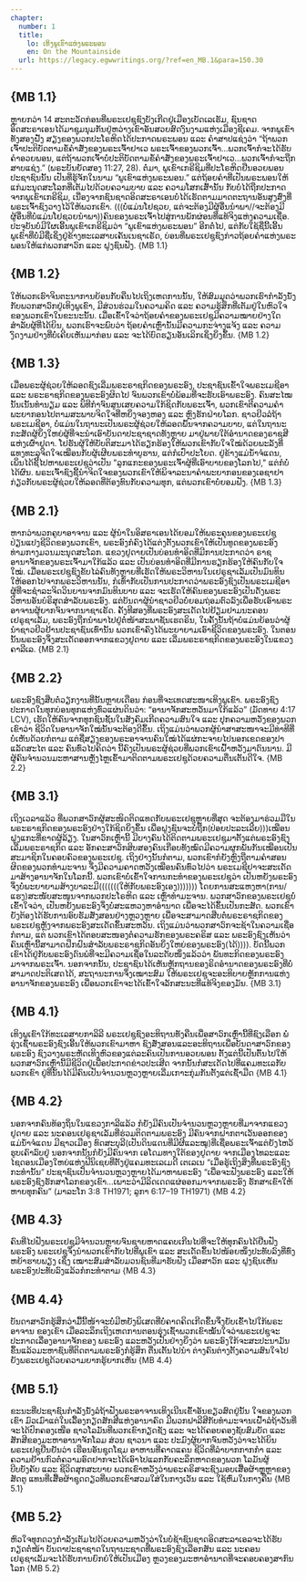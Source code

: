 ```yaml
---
chapter:
  number: 1
  title:
    lo: ເທິງພູເຂົາແຫ່ງພຣະພອນ
    en: On the Mountainside
  url: https://legacy.egwwritings.org/?ref=en_MB.1&para=150.30
---
```


## {MB 1.1}

ຫຼາຍກວ່າ 14 ສະຕະວັດກ່ອນທີ່ພຣະເຢຊູຊົງບັງເກີດຢູ່ເມືອງເບັດເລເຮັມ, ຊົນຊາດອິດສະຣາເອນໄດ້ມາຊຸມນຸມກັນຢູ່ຫວ່າງເຂົາອັນສວຍສົດງົນງາມແຫ່ງເມືອງຊີເຄມ. ຈາກພູເຂົາທັງສອງຝັ່ງ ສຽງຂອງພວກປະໂຣຫິດໄດ້ປະກາດພຣະພອນ ແລະ ຄຳສາປແຊ່ງວ່າ “ຖ້າພວກເຈົ້າປະຕິບັດຕາມຂໍ້ຄຳສັ່ງຂອງພຣະເຈົ້າຢາເວ ພຣະເຈົ້າຂອງພວກເຈົ້າ…ພວກເຈົ້າກໍຈະໄດ້ຮັບຄຳອວຍພອນ, ແຕ່ຖ້າພວກເຈົ້າບໍ່ປະຕິບັດຕາມຂໍ້ຄຳສັ່ງຂອງພຣະເຈົ້າຢາເວ…ພວກເຈົ້າກໍຈະຖືກສາບແຊ່ງ.” (ພຣະບັນຍັດສອງ 11:27, 28). ຕໍ່ມາ, ພູເຂົາເກຣີຊິມທີ່ປະໂຣຫິດຢືນອວຍພອນປະຊາຊົນນັ້ນ ເປັນທີ່ຮູ້ຈັກໃນນາມ “ພູເຂົາແຫ່ງພຣະພອນ.” ແຕ່ຖ້ອຍຄຳທີ່ເປັນພຣະພອນໃຫ້ແກ່ມະນຸດສະໂລກທີ່ເຕັມໄປດ້ວຍຄວາມບາບ ແລະ ຄວາມໂສກເສົ້ານັ້ນ ກັບບໍ່ໄດ້ຖືກປະກາດຈາກພູເຂົາເກຣີຊິມ, ເນື່ອງຈາກຊົນຊາດອິດສະຣາເອນບໍ່ໄດ້ເຮັດຕາມມາດຕະຖານອັນສູງສົ່ງທີ່ພຣະເຈົ້າຊົງວາງໄວ້ໃຫ້ພວກເຂົາ. (((ບໍ່ແມ່ນໂຢຊວຍ, ແຕ່ຈະຕ້ອງມີຜູ້ອື່ນນຳພາ//ຈະຕ້ອງມີຜູ້ອື່ນທີ່ບໍ່ແມ່ນໂຢຊວຍນຳພາ))ຄົນຂອງພຣະເຈົ້າໄປສູ່ການພັກຜ່ອນທີ່ແທ້ຈິງແຫ່ງຄວາມເຊື່ອ. ປະຈຸບັນບໍ່ມີໃຜເອີ້ນພູເຂົາເກຣີຊິມວ່າ “ພູເຂົາແຫ່ງພຣະພອນ” ອີກຕໍ່ໄປ, ແຕ່ກັບໃຊ້ຊື່ນີ້ເອີ້ນພູເຂົາທີ່ບໍ່ມີຊື່ເຊິ່ງຢູ່ຂ້າງທະເລສາບເຄັນເນຊາເຣັດ, ບ່ອນທີ່ພຣະເຢຊູຊົງກ່າວຖ້ອຍຄຳແຫ່ງພຣະພອນໃຫ້ແກ່ພວກສາວົກ ແລະ ຝູງຊົນຟັງ. {MB 1.1}

## {MB 1.2}

ໃຫ້ພວກເຮົາຈິນຕະນາການຍ້ອນກັບຄືນໄປເຖິງເຫດການນັ້ນ, ໃຫ້ສົມມຸດວ່າພວກເຮົາກຳລັງນັ່ງກັບພວກສາວົກຢູ່ເທິງພູເຂົາ, ມີສ່ວນຮ່ວມໃນຄວາມຄິດ ແລະ ຄວາມຮູ້ສຶກທີ່ເຕັມຢູ່ໃນຫົວໃຈຂອງພວກເຂົາໃນຂະນະນັ້ນ. ເມື່ອເຂົ້າໃຈວ່າຖ້ອຍຄຳຂອງພຣະເຢຊູມີຄວາມໝາຍຢ່າງໃດສຳລັບຜູ້ທີ່ໄດ້ຍິນ, ພວກເຮົາຈະພົບວ່າ ຖ້ອຍຄຳເຫຼົ່ານັ້ນມີຄວາມກະຈ່າງແຈ້ງ ແລະ ຄວາມງົດງາມຢ່າງທີ່ບໍ່ເຄີຍເຫັນມາກ່ອນ ແລະ ຈະໄດ້ບົດຮຽນອັນເລິກເຊິ່ງຍິ່ງຂຶ້ນ. {MB 1.2}

## {MB 1.3}

ເມື່ອພຣະຜູ້ຊ່ວຍໃຫ້ລອດຊົງເລີ່ມພຣະຣາຊກິດຂອງພຣະອົງ, ປະຊາຊົນເຂົ້າໃຈພຣະເມຊີອາ ແລະ ພຣະຣາຊກິດຂອງພຣະອົງຜິດໄປ ຈົນພວກເຂົາບໍ່ພ້ອມທີ່ຈະຮັບເອົາພຣະອົງ. ຄົນສະໄໝນັ້ນເນັ້ນທຳນຽມ ແລະ ພິທີກຳຈົນສູນເສຍຄວາມໃກ້ຊິດກັບພຣະເຈົ້າ, ພວກເຂົາຕີຄວາມຄຳພະຍາກອນໄປຕາມສະພາບຈິດໃຈທີ່ຫຍິ່ງຈອງຫອງ ແລະ ຫຼົງຮັກຝ່າຍໂລກ. ຊາວຢິວລໍຖ້າພຣະເມຊີອາ, ບໍ່ແມ່ນໃນຖານະເປັນພຣະຜູ້ຊ່ວຍໃຫ້ລອດພົ້ນຈາກຄວາມບາບ, ແຕ່ໃນຖານະກະສັດຜູ້ຍິ່ງໃຫຍ່ຜູ້ທີ່ຈະນຳເອົາບັນດາປະຊາຊາດທັງຫຼາຍ ມາຢູ່ພາຍໃຕ້ອຳນາດຂອງຣາຊສີແຫ່ງເຜົ່າຢູດາ. ໂຢຮັນຜູ້ໃຫ້ບັບຕິສະມາໄດ້ຮຽກຮ້ອງໃຫ້ພວກເຂົາກັບໃຈໃໝ່ດ້ວຍພະລັງທີ່ແທງທະລຸຈິດໃຈເໝືອນກັບຜູ້ເຜີຍພຣະທຳບູຮານ, ແຕ່ກໍເປົ່າປະໂຍດ. ຢູ່ຂ້າງແມ່ນ້ຳຈໍແດນ, ເພິ່ນໄດ້ຊີ້ໄປຫາພຣະເຢຊູວ່າເປັນ "ລູກແກະຂອງພຣະເຈົ້າຜູ້ທີ່ເອົາບາບຂອງໂລກໄປ," ແຕ່ກໍບໍ່ໄດ້ຜົນ. ພຣະເຈົ້າຊົງຊີ້ນຳຈິດໃຈຂອງພວກເຂົາໃຫ້ພິຈາລະນາຄຳພະຍາກອນຂອງເອຊາຢາກ່ຽວກັບພຣະຜູ້ຊ່ວຍໃຫ້ລອດທີ່ຕ້ອງທົນກັບຄວາມທຸກ, ແຕ່ພວກເຂົາບໍ່ຍອມຟັງ. {MB 1.3}

## {MB 2.1}

ຫາກວ່າພວກຄູບາອາຈານ ແລະ ຜູ້ນຳໃນອິສຣາເອນໄດ້ຍອມໃຫ້ພຣະຄຸນຂອງພຣະເຢຊູປ່ຽນແປງຊີວິດຂອງພວກເຂົາ, ພຣະອົງກໍຄົງໄດ້ແຕ່ງຕັ້ງພວກເຂົາໃຫ້ເປັນທູດຂອງພຣະອົງທ່າມກາງມວນມະນຸດສະໂລກ. ແຂວງຢູດາຍເປັນບ່ອນທຳອິດທີ່ມີການປະກາດວ່າ ຣາຊອານາຈັກຂອງພຣະເຈົ້າມາໃກ້ແລ້ວ ແລະ ເປັນບ່ອນທຳອິດທີ່ມີການຮຽກຮ້ອງໃຫ້ຄົນກັບໃຈໃໝ່. ເມື່ອພຣະເຢຊູຊົງຂັບໄລ່ຄົນທັງຫຼາຍທີ່ເຮັດໃຫ້ພຣະວິຫານໃນເຢຣູຊາເລັມເປັນມົນທິນ ໃຫ້ອອກໄປຈາກພຣະວິຫານນັ້ນ, ກໍເທົ່າກັບເປັນການປະກາດວ່າພຣະອົງຊົງເປັນພຣະເມຊີອາ ຜູ້ທີ່ຈະຊຳລະຈິດວິນຍານຈາກມົນທິນບາບ ແລະ ຈະເຮັດໃຫ້ຄົນຂອງພຣະອົງເປັນດັ່ງພຣະວິຫານອັນບໍຣິສຸດສຳລັບພຣະອົງ. ແຕ່ບັນດາຜູ້ນຳຊາວຢິວບໍ່ຍອມຖ່ອມຕົວລົງເພື່ອຮັບເອົາພຣະອາຈານຜູ້ຍາກຈົນຈາກນາຊາເຣັດ. ຄັ້ງທີສອງທີ່ພຣະອົງສະເດັດໄປຢ້ຽມຢາມນະຄອນເຢຣູຊາເລັມ, ພຣະອົງຖືກນຳພາໄປຢູ່ຕໍ່ໜ້າສະພາຊັນເຮດຣິນ, ໃນຄັ້ງນັ້ນຖ້າບໍ່ແມ່ນຍ້ອນວ່າຜູ້ນຳຊາວຢິວຢ້ານປະຊາຊົນເທົ່ານັ້ນ ພວກເຂົາຄົງໄດ້ພະຍາຍາມເອົາຊີວິດຂອງພຣະອົງ. ໃນຕອນນັ້ນພຣະອົງຈຶ່ງສະເດັດອອກຈາກແຂວງຢູດາຍ ແລະ ເລີ່ມພຣະຣາຊກິດຂອງພຣະອົງໃນແຂວງຄາລີເລ. {MB 2.1}

## {MB 2.2}

ພຣະອົງຊົງສືບຕໍ່ວຽກງານທີ່ນັ້ນຫຼາຍເດືອນ ກ່ອນທີ່ຈະເທດສະໜາເທິງພູເຂົາ. ພຣະອົງຊົງປະກາດໃນທຸກບ່ອນທຸກແຫ່ງທົ່ວແຜ່ນດິນວ່າ: “ອານາຈັກສະຫວັນມາໃກ້ແລ້ວ” (ມັດທາຍ 4:17 LCV), ເຮັດໃຫ້ຄົນຈາກທຸກຊົນຊັ້ນໃນສັງຄົມເກີດຄວາມສົນໃຈ ແລະ ປຸກຄວາມຫວັງຂອງພວກເຂົາວ່າ ຊີວິດໃນອານາຈັກໃໝ່ນັ້ນຈະຕ້ອງດີຂຶ້ນ. ເຖິງແມ່ນວ່າພວກຜູ້ນຳສາສະໜາຈະມີທ່າທີທີ່ບໍ່ເຫັນດ້ວຍກໍຕາມ ແຕ່ຊື່ສຽງຂອງພຣະອາຈານຄົນໃໝ່ໄດ້ແຜ່ກະຈາຍໄປນອກເຂດຂອງປາແລັດສະໄຕ ແລະ ຄົນທົ່ວໄປຄິດວ່າ ນີ້ຄົງເປັນພຣະຜູ້ຊ່ວຍທີ່ພວກເຂົາເຝົ້າຫວັງມາດົນນານ. ມີຜູ້ຄົນຈຳນວນມະຫາສານຫຼັ່ງໄຫຼເຂົ້າມາຕິດຕາມພຣະເຢຊູດ້ວຍຄວາມຕື່ນເຕັ້ນດີໃຈ. {MB 2.2}

## {MB 3.1}

ເຖິງເວລາແລ້ວ ທີ່ພວກສາວົກຜູ້ສະໜິດຕິດແທດກັບພຣະເຢຊູຫຼາຍທີ່ສຸດ ຈະຕ້ອງມາຮ່ວມມືໃນພຣະຣາຊກິດຂອງພຣະອົງຢ່າງໃກ້ຊິດຍິ່ງຂຶ້ນ ເພື່ອຝູງຊົນຈະບໍ່ຖືກ(ປ່ອຍປະລະເລີຍ)))ເໝືອນຝູງແກະທີ່ຂາດຜູ້ລ້ຽງ. ໃນສາວົກເຫຼົ່ານີ້ ມີບາງຄົນໄດ້ຕິດຕາມພຣະເຢຊູມາຕັ້ງແຕ່ພຣະອົງຊົງເລີ່ມພຣະຣາຊກິດ ແລະ ອັກຄະສາວົກສິບສອງຄົນເກືອບທັງໝົດມີຄວາມຜູກພັນກັນເໝືອນເປັນສະມາຊິກໃນຄອບຄົວຂອງພຣະເຢຊູ. ເຖິງຢ່າງນັ້ນກໍຕາມ, ພວກເຂົາກໍຍັງຫຼົງຖືຕາມຄຳສອນຜິດຂອງພວກທຳມະຈານ ຈຶ່ງມີຄວາມຄາດຫວັງເໝືອນຄົນທົ່ວໄປວ່າ ພຣະເມຊີຢາຈະສະເດັດມາສ້າງອານາຈັກໃນໂລກນີ້. ພວກເຂົາບໍ່ເຂົ້າໃຈການກະທຳຂອງພຣະເຢຊູວ່າ ເປັນຫຍັງພຣະອົງຈຶ່ງບໍ່ພະຍາຍາມສ້າງບາລະມີ(((((((ໃຫ້ກັບພຣະອົງເອງ))))))) ໂດຍການສະແຫງຫາ(ການ/ແຮງ)ສະໜັບສະໜູນຈາກພວກປະໂຣຫິດ ແລະ ເຫຼົ່າທຳມະຈານ. ພວກສາວົກຂອງພຣະເຢຊູບໍ່ເຂົ້າໃຈວ່າ, ເປັນຫຍັງພຣະອົງຈຶ່ງບໍ່ສະແຫວງຫາອຳນາດ ເພື່ອຈະໄດ້ຂຶ້ນເປັນກະສັດ. ພວກເຂົາຍັງຕ້ອງໄດ້ຮັບການອົບຮັມສັ່ງສອນຢ່າງຫຼວງຫຼາຍ ເພື່ອຈະສາມາດສືບຕໍ່ພຣະຣາຊກິດຂອງພຣະເຢຊູຫຼັງຈາກພຣະອົງສະເດັດຂຶ້ນສະຫວັນ. ເຖິງແມ່ນວ່າພວກສາວົກຈະຊ້າໃນຄວາມເຊື່ອກໍຕາມ, ແຕ່ ພວກເຂົາໄດ້ຕອບສະໜອງຕໍ່ຄວາມຮັກຂອງພຣະຄຣິສ ແລະ ພຣະອົງຊົງເຫັນວ່າ ຄົນເຫຼົ່ານີ້ສາມາດຝຶກຝົນສຳລັບພຣະຣາຊກິດອັນຍິ່ງໃຫຍ່ຂອງພຣະອົງ(ໄດ້)))). ບັດນີ້ພວກເຂົາໄດ້ຢູ່ກັບພຣະອົງດົນພໍທີ່ຈະມີຄວາມເຊື່ອໃນລະດັບໜຶ່ງແລ້ວວ່າ ພັນທະກິດຂອງພຣະອົງມາຈາກພຣະເຈົ້າ. ນອກຈາກນັ້ນ, ປະຊາຊົນໄດ້ເຫັນຫຼັກຖານຂອງຣິດອຳນາດຂອງພຣະອົງທີ່ບໍ່ສາມາດປະຕິເສດໄດ້, ສະຖານະການຈຶ່ງເໝາະສົມ ໃຫ້ພຣະເຢຊູຈະອະທິບາຍຫຼັກການແຫ່ງອານາຈັກຂອງພຣະອົງ ເພື່ອພວກເຂົາຈະໄດ້ເຂົ້າໃຈລັກສະນະທີ່ແທ້ຈິງຂອງມັນ. {MB 3.1}

## {MB 4.1}

ເທິງພູເຂົາໃກ້ທະເລສາບກາລິລີ ພຣະເຢຊູຊົງອະທິຖານທັງຄືນເພື່ອສາວົກເຫຼົ່ານີ້ທີ່ຊົງເລືອກ ພໍ່ຮຸ່ງເຊົ້າພຣະອົງຊົງເອີ້ນໃຫ້ພວກເຂົາມາຫາ ຊົງສັ່ງສອນແລະອະທິຖານເພື່ອບັນດາສາວົກຂອງພຣະອົງ ຊົງວາງພຣະຫັດເທິງຫົວຂອງແຕ່ລະຄົນເປັນການອວຍພອນ ຕັ້ງແຕ່ນີ້ເປັນຕົ້ນໄປໃຫ້ພວກສາວົກເຫຼົ່ານີ້ມີຊີວິດຢູ່ເພື່ອປະກາດຂ່າວປະເສີດ ຈາກນັ້ນກໍສະເດັດໄປທີ່ແຄມທະເລກັບພວກເຂົາ ຢູ່ທີ່ນັ້ນໄດ້ມີຄົນເປັນຈຳນວນຫຼວງຫຼາຍເລີ່ມເກາະກຸ່ມກັນຕັ້ງແຕ່ເຊົ້າມືດ {MB 4.1}

## {MB 4.2}

ນອກຈາກຄົນທ້ອງຖິ່ນໃນແຂວງກາລີແລ້ວ ກໍຍັງມີຄົນເປັນຈຳນວນຫຼວງຫຼາຍທີ່ມາຈາກແຂວງຢູດາຍ ແລະ ນະຄອນເຢຣູຊາເລັມທີ່ຮ່ວມຕິດຕາມພຣະອົງ ມີຄົນຈາກຝາກຕາເວັນອອກຂອງແມ່ນ້ຳຈໍແດນ ມີຊາວເມືອງ ທົດສະບຸລີ(ເປັນດິນແດນທີ່ມີຜີແລະໝູ)ທີ່ເຊື່ອພຣະເຈົ້າແຕ່ຍັງໄຫວ້ຮູບເຄົາລົບຢູ່ ນອກຈາກນັ້ນກໍຍັງມີຄົນຈາກ ເອໂດມທາງໃຕ້ຂອງຢູດາຍ ຈາກເມືອງໄທລະແລະ ໄຊດອນເມືອງໃຫຍ່ແຫ່ງຟີນິເຊຍທີ່ຕັ້ງຢູ່ແຄມທະເລເມດີ ເຕເລເນ “ເມື່ອຮູ້ເຖິງສິ່ງທີ່ພຣະອົງຊົງກະທຳນັ້ນ” ປະຊາຊົນເປັນຈຳນວນຫຼວງຫຼາຍໄດ້ມາຫາພຣະອົງ “ເພື່ອຈະຟັງພຣະອົງ ແລະໃຫ້ພຣະອົງຊົງຮັກສາໂລກຂອງເຂົາ…ເພາະວ່າມີລິດເດດແຜ່ອອກມາຈາກພຣະອົງ ຮັກສາເຂົາໃຫ້ຫາຍທຸກຄົນ” (ມາລະໂກ 3:8 TH1971; ລູກາ 6:17–19 TH1971) {MB 4.2}

## {MB 4.3}

ຄົນທີ່ໄປຟັງພຣະເຢຊູມີຈຳນວນຫຼາຍຈົນຊາຍຫາດແຄບເກີນໄປທີ່ຈະໃຫ້ທຸກຄົນໄດ້ຢືນຟັງພຣະອົງ ພຣະເຢຊູຈຶ່ງນຳພວກເຂົາກັບໄປທີ່ພູເຂົາ ແລະ ສະເດັດຂຶ້ນໄປໜ້ອຍໜຶ່ງປະທັບລົງທີ່ທົ່ງຫຍ້າຮາບພຽງ ເຊິ່ງ ເໝາະສົມສຳລັບມວນຊົນທີ່ມາຮັບຟັງ ເມື່ອສາວົກ ແລະ ຝູງຊົນເຫັນພຣະອົງປະທັບລົງແລ້ວກໍກະທຳຕາມ {MB 4.3}

## {MB 4.4}

ບັນດາສາວົກຮູ້ສຶກວ່າມື້ນີ້ໜ້າຈະບໍ່ມີຫຍັງພິເສດທີ່ບໍ່ຄາດຄິດເກີດຂຶ້ນຈຶ່ງຍັບເຂົ້າໄປໃກ້ພຣະອາຈານ ຂອງເຂົາ ເມື່ອລະລຶກເຖິງເຫດການຕອນຮຸ່ງເຊົ້າພວກເຂົາໝັ້ນໃຈວ່າພຣະເຢຊູຈະປະກາດເລື່ອງອານາຈັກຂອງ ພຣະອົງ ແລະຫວັງເປັນຢ່າງຍິ່ງວ່າ ພຣະອົງໃກ້ຈະສະປະນາມັນຂຶ້ນແລ້ວມະຫາຊົນທີ່ຕິດຕາມພຣະອົງກໍຮູ້ສຶກ ຕື່ນເຕັ້ນໄປນຳ ຕ່າງຄົນຕ່າງຕັ້ງຄວາມສົນໃຈໄປຍັງພຣະເຢຊູດ້ວຍຄວາມຍາກຮູ້ຍາກເຫັນ {MB 4.4}

## {MB 5.1}

ຂະນະທີ່ປະຊາຊົນກຳລັງນັ່ງລໍຖ້າຟັງພຣະອາຈານເທິງເນີນເຂົ້າອັນຂຽວສົດຢູ່ນັ້ນ ໃຈຂອງພວກເຂົາ ມົວເມົາແຕ່ໃນເລື້ອງກຽດສັກສີແຫ່ງອານາຄົດ ມີພວກຟາລີສີກັບທຳມະຈານເຝົ້າລໍຖ້າວັນທີ່ຈະໄດ້ປົກຄອງເໜືອ ຊາວໂລມັນທີ່ພວກເຂົາກຽດຊັງ ແລະ ຈະໄດ້ຄອບຄອງຊັບສົມບັດ ແລະ ສັກສີຂອງມະຫາອານາຈັກໂລມ ສ່ວນ ຊາວນາ ແລະ ປະມົງຜູ້ຍາກຈົນຫວັງວ່າຈະໄດ້ຍິນພຣະເຢຊູຢືນຢັນວ່າ ເຮືອນອັນຊຸດໂຊມ ອາຫານທີ່ຄາດແຄນ ຊີວິດທີ່ລຳບາກກາກກຳ ແລະ ຄວາມຢ້ານກົວຕໍ່ຄວາມອົດຢາກຈະໄດ້ເອົາໄປແລກກັບຄະລຶກຫາດຂອງພວກ ໂລມັນຜູ້ບີບບັງຄັບ ແລະ ຊີວິດສຸກສະບາຍ ພວກເຂົາຫວັງວ່າພຣະຄຣິສຈະຊົງມອບເສື້ອຜ້າຫຼູຫຼາຂອງສັດຕູ ແທນທີ່ເສື້ອຜ້າຊຸດດຽວທີ່ພວກເຂົາສວມໃສ່ໃນກາງເວັນ ແລະ ໃຊ້ຫົ່ມໃນກາງຄືນ {MB 5.1}

## {MB 5.2}

ຫົວໃຈທຸກດວງກຳລັງເຕັມໄປດ້ວຍຄວາມຫວັງວ່າໃນບໍ່ຊ້າຊົນຊາດອິດສະລາເອລຈະໄດ້ຮັບກຽດຕໍ່ໜ້າ ບັນດາປະຊາຊາດໃນຖານະຊາດທີ່ພຣະອົງຊົງເລືອກສັນ ແລະ ນະຄອນເຢຣູຊາເລັມຈະໄດ້ຮັບການຍົກຍໍໃຫ້ເປັນເມືອງ ຫຼວງຂອງມະຫາອຳນາດທີ່ຈະຄອບຄອງສາກົນໂລກ {MB 5.2}

